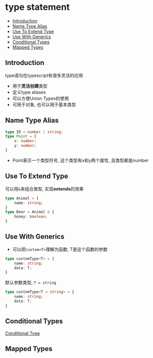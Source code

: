 # type statement

- [Introduction](#introduction)
- [Name Type Alias](#name-type-alias)
- [Use To Extend Type](#use-to-extend-type)
- [Use With Generics](#use-with-generics)
- [Conditional Types](#conditional-types)
- [Mapped Types](#mapped-types)

## Introduction

type语句在typescript有很多灵活的应用

- 用于**灵活创建**类型
- 定义type aliases
- 可以方便Union Types的使用
- 可用于对象, 也可以用于基本类型

## Name Type Alias

```ts
type ID = number | string;
type Point = {
    x: number;
    y: number;
}
```
- Point表示一个类型符号, 这个类型有x和y两个属性, 且类型都是number

## Use To Extend Type

可以用`&`来组合类型, 实现**extends**的效果

```ts
type Animal = {
    name: string;
}
type Bear = Animal & {
    honey: boolean;
}
```

## Use With Generics

- 可以把`custom<T>`理解为函数, T是这个函数的参数

```ts
type customType<T> = {
    name: string;
    data: T;
}
```

默认参数类型, `T = string`

```ts
type customType<T = string> = {
    name: string;
    data: T;
}
```

## Conditional Types

[Conditional Type](typescript-condition-type.md)

## Mapped Types


